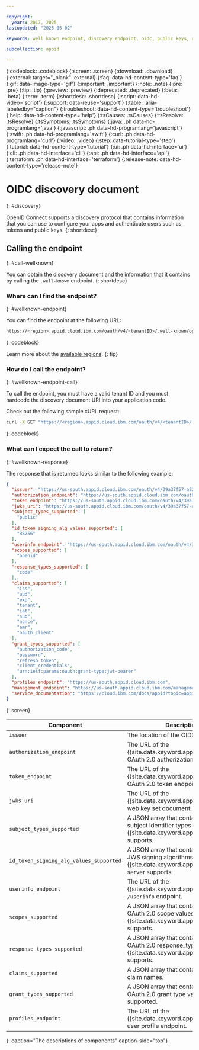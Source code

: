 ```yaml
---

copyright:
  years: 2017, 2025
lastupdated: "2025-05-02"

keywords: well known endpoint, discovery endpoint, oidc, public keys, user information, claims, attributes, full profile, identity providers, app security, tokens

subcollection: appid

---
```


{:codeblock: .codeblock}
{:screen: .screen}
{:download: .download}
{:external: target="_blank" .external}
{:faq: data-hd-content-type='faq'}
{:gif: data-image-type='gif'}
{:important: .important}
{:note: .note}
{:pre: .pre}
{:tip: .tip}
{:preview: .preview}
{:deprecated: .deprecated}
{:beta: .beta}
{:term: .term}
{:shortdesc: .shortdesc}
{:script: data-hd-video='script'}
{:support: data-reuse='support'}
{:table: .aria-labeledby="caption"}
{:troubleshoot: data-hd-content-type='troubleshoot'}
{:help: data-hd-content-type='help'}
{:tsCauses: .tsCauses}
{:tsResolve: .tsResolve}
{:tsSymptoms: .tsSymptoms}
{:java: .ph data-hd-programlang='java'}
{:javascript: .ph data-hd-programlang='javascript'}
{:swift: .ph data-hd-programlang='swift'}
{:curl: .ph data-hd-programlang='curl'}
{:video: .video}
{:step: data-tutorial-type='step'}
{:tutorial: data-hd-content-type='tutorial'}
{:ui: .ph data-hd-interface='ui'}
{:cli: .ph data-hd-interface='cli'}
{:api: .ph data-hd-interface='api'}
{:terraform: .ph data-hd-interface='terraform'}
{:release-note: data-hd-content-type='release-note'}


# OIDC discovery document
{: #discovery}

OpenID Connect supports a discovery protocol that contains information that you can use to configure your apps and authenticate users such as tokens and public keys.
{: shortdesc}


## Calling the endpoint
{: #call-wellknown}

You can obtain the discovery document and the information that it contains by calling the `.well-known` endpoint.
{: shortdesc}


### Where can I find the endpoint?
{: #wellknown-endpoint}

You can find the endpoint at the following URL:

```sh
https://<region>.appid.cloud.ibm.com/oauth/v4/<tenantID>/.well-known/openid-configuration
```
{: codeblock}

Learn more about the [available regions](/docs/appid?topic=appid-regions-endpoints).
{: tip}



### How do I call the endpoint?
{: #wellknown-endpoint-call}

To call the endpoint, you must have a valid tenant ID and you must hardcode the discovery document URI into your application code.

Check out the following sample cURL request:

```sh
curl -X GET "https://<region>.appid.cloud.ibm.com/oauth/v4/<tenantID>/.well-known/openid-configuration" -H "accept: application/json"
```
{: codeblock}

### What can I expect the call to return?
{: #wellknown-response}

The response that is returned looks similar to the following example:

```json
{
  "issuer": "https://us-south.appid.cloud.ibm.com/oauth/v4/39a37f57-a227-4bfe-a044-93b6e6060b61",
  "authorization_endpoint": "https://us-south.appid.cloud.ibm.com/oauth/v4/39a37f57-a227-4bfe-a044-93b6e6060b61/authorization",
  "token_endpoint": "https://us-south.appid.cloud.ibm.com/oauth/v4/39a37f57-a227-4bfe-a044-93b6e6060b61/token",
  "jwks_uri": "https://us-south.appid.cloud.ibm.com/oauth/v4/39a37f57-a227-4bfe-a044-93b6e6060b61/publickeys",
  "subject_types_supported": [
    "public"
  ],
  "id_token_signing_alg_values_supported": [
    "RS256"
  ],
  "userinfo_endpoint": "https://us-south.appid.cloud.ibm.com/oauth/v4/39a37f57-a227-4bfe-a044-93b6e6060b61/userinfo",
  "scopes_supported": [
    "openid"
  ],
  "response_types_supported": [
    "code"
  ],
  "claims_supported": [
    "iss",
    "aud",
    "exp",
    "tenant",
    "iat",
    "sub",
    "nonce",
    "amr",
    "oauth_client"
  ],
  "grant_types_supported": [
    "authorization_code",
    "password",
    "refresh_token",
    "client_credentials",
    "urn:ietf:params:oauth:grant-type:jwt-bearer"
  ],
  "profiles_endpoint": "https://us-south.appid.cloud.ibm.com",
  "management_endpoint": "https://us-south.appid.cloud.ibm.com/management/v4/39a37f57-a227-4bfe-a044-93b6e6060b61",
  "service_documentation": "https://cloud.ibm.com/docs/appid?topic=appid-getting-started"
}
```
{: screen}

| Component | Description | 
|-----|----| 
| `issuer` | The location of the OIDC provider. |
| `authorization_endpoint` | The URL of the {{site.data.keyword.appid_short_notm}} OAuth 2.0 authorization endpoint. |
| `token_endpoint` | The URL of the {{site.data.keyword.appid_short_notm}} OAuth 2.0 token endpoint. |
| `jwks_uri` | The URL of the {{site.data.keyword.appid_short_notm}} web key set document. |
| `subject_types_supported` | A JSON array that contains a list of the subject identifier types that {{site.data.keyword.appid_short_notm}} supports. |
| `id_token_signing_alg_values_supported` | A JSON array that contains a list of the JWS signing algorithms that the {{site.data.keyword.appid_short_notm}} server supports. |
| `userinfo_endpoint` | The URL of the {{site.data.keyword.appid_short_notm}} `/userinfo` endpoint. |
| `scopes_supported` | A JSON array that contains a list of the OAuth 2.0 scope values that {{site.data.keyword.appid_short_notm}} supports. |
| `response_types_supported` | A JSON array that contains a list of the OAuth 2.0 response_type values that {{site.data.keyword.appid_short_notm}} supports. |
| `claims_supported` | A JSON array that contains a list of the claim names. |
| `grant_types_supported` | A JSON array that contains a list of the OAuth 2.0 grant type values that are supported. |
| `profiles_endpoint` | The URL of the {{site.data.keyword.appid_short_notm}} user profile endpoint. | 
{: caption="The descriptions of components" caption-side="top"}
